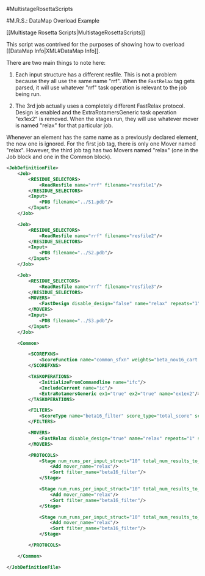 #MultistageRosettaScripts

#M.R.S.: DataMap Overload Example

[[Multistage Rosetta Scripts|MultistageRosettaScripts]]

This script was contrived for the purposes of showing how to overload [[DataMap Info|XML#DataMap Info]].

There are two main things to note here:

1. Each input structure has a different resfile. This is not a problem because they all use the same name "rrf".
When the `FastRelax` tag gets parsed, it will use whatever "rrf" task operation is relevant to the job being run.

2. The 3rd job actually uses a completely different FastRelax protocol.
Design is enabled and the ExtraRotamersGeneric task operation "ex1ex2" is removed.
When the stages run, they will use whatever mover is named "relax" for that particular job.

Whenever an element has the same name as a previously declared element, the new one is ignored.
For the first job tag, there is only one Mover named "relax".
However, the third job tag has two Movers named "relax" (one in the Job block and one in the Common block).

```xml
<JobDefinitionFile>
    <Job>
        <RESIDUE_SELECTORS>
            <ReadResfile name="rrf" filename="resfile1"/>
        </RESIDUE_SELECTORS>
        <Input>
            <PDB filename="../S1.pdb"/>
        </Input>
    </Job>

    <Job>
        <RESIDUE_SELECTORS>
            <ReadResfile name="rrf" filename="resfile2"/>
        </RESIDUE_SELECTORS>
        <Input>
            <PDB filename="../S2.pdb"/>
        </Input>
    </Job>

    <Job>
        <RESIDUE_SELECTORS>
            <ReadResfile name="rrf" filename="resfile3"/>
        </RESIDUE_SELECTORS>
        <MOVERS>
            <FastDesign disable_design="false" name="relax" repeats="1" scorefxn="common_sfxn" task_operations="ifc,ic,rrf"/>
        </MOVERS>
        <Input>
            <PDB filename="../S3.pdb"/>
        </Input>
    </Job>

    <Common>

        <SCOREFXNS>
            <ScoreFunction name="common_sfxn" weights="beta_nov16_cart.wts"/>
        </SCOREFXNS>

        <TASKOPERATIONS>
            <InitializeFromCommandline name="ifc"/>
            <IncludeCurrent name="ic"/>
            <ExtraRotamersGeneric ex1="true" ex2="true" name="ex1ex2"/>
        </TASKOPERATIONS>

        <FILTERS>
            <ScoreType name="beta16_filter" score_type="total_score" scorefxn="common_sfxn" threshold="999999"/>
        </FILTERS>

        <MOVERS>
            <FastRelax disable_design="true" name="relax" repeats="1" scorefxn="common_sfxn" task_operations="ifc,ic,ex1ex2,rrf"/>
        </MOVERS>

        <PROTOCOLS>
            <Stage num_runs_per_input_struct="10" total_num_results_to_keep="3">
                <Add mover_name="relax"/>
                <Sort filter_name="beta16_filter"/>
            </Stage>

            <Stage num_runs_per_input_struct="10" total_num_results_to_keep="2">
                <Add mover_name="relax"/>
                <Sort filter_name="beta16_filter"/>
            </Stage>

            <Stage num_runs_per_input_struct="10" total_num_results_to_keep="1">
                <Add mover_name="relax"/>
                <Sort filter_name="beta16_filter"/>
            </Stage>

        </PROTOCOLS>

    </Common>

</JobDefinitionFile>
```